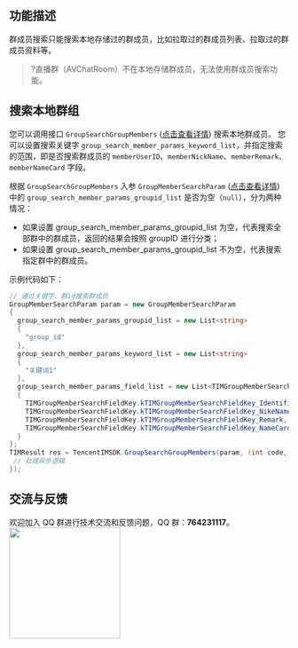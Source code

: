 ## 功能描述
群成员搜索只能搜索本地存储过的群成员，比如拉取过的群成员列表、拉取过的群成员资料等。

>?直播群（AVChatRoom）不在本地存储群成员，无法使用群成员搜索功能。
## 搜索本地群组
您可以调用接口 `GroupSearchGroupMembers` ([点击查看详情](https://comm.qq.com/im/doc/unity/zh/api/GroupApi/GroupSearchGroupMembers.html)) 搜索本地群成员。
您可以设置搜索关键字 `group_search_member_params_keyword_list`，并指定搜索的范围，即是否搜索群成员的 `memberUserID`、`memberNickName`、`memberRemark`、`memberNameCard` 字段。

根据 `GroupSearchGroupMembers` 入参 `GroupMemberSearchParam` ([点击查看详情](https://comm.qq.com/im/doc/unity/zh/types/GroupsAttributes/GroupMemberSearchParam.html)) 中的 `group_search_member_params_groupid_list` 是否为空（`null`），分为两种情况：
- 如果设置 group_search_member_params_groupid_list 为空，代表搜索全部群中的群成员，返回的结果会按照 groupID 进行分类；
- 如果设置 group_search_member_params_groupid_list 不为空，代表搜索指定群中的群成员。

示例代码如下：



```c#
// 通过关键字、群id搜索群成员
GroupMemberSearchParam param = new GroupMemberSearchParam
{
  group_search_member_params_groupid_list = new List<string>
  {
    "group_id"
  },
  group_search_member_params_keyword_list = new List<string>
  {
    "关键词1"
  },
  group_search_member_params_field_list = new List<TIMGroupMemberSearchFieldKey>
  {
    TIMGroupMemberSearchFieldKey.kTIMGroupMemberSearchFieldKey_Identifier,
    TIMGroupMemberSearchFieldKey.kTIMGroupMemberSearchFieldKey_NikeName,
    TIMGroupMemberSearchFieldKey.kTIMGroupMemberSearchFieldKey_Remark,
    TIMGroupMemberSearchFieldKey.kTIMGroupMemberSearchFieldKey_NameCard,
  }
};
TIMResult res = TencentIMSDK.GroupSearchGroupMembers(param, (int code, string desc, List<GroupGetOnlineMemberCountResult> result, string user_data)=>{
 // 处理异步逻辑
});
```


## 交流与反馈

欢迎加入 QQ 群进行技术交流和反馈问题，QQ 群：**764231117**。
<img style="width: 200px; max-width: inherit;" src="https://qcloudimg.tencent-cloud.cn/raw/0a958e8572783faf746ea3233781322c.jpg" />


